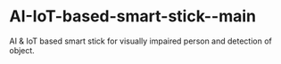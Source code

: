 # AI-IoT-based-smart-stick--main
AI &amp; IoT based smart stick for visually impaired person and detection of object.
